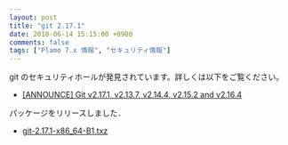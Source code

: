 ```yaml
---
layout: post
title: "git 2.17.1"
date: 2018-06-14 15:15:00 +0900
comments: false
tags: ["Plamo 7.x 情報", "セキュリティ情報"]
---
```

git のセキュリティホールが発見されています。詳しくは以下をご覧ください。

* [\[ANNOUNCE\] Git v2.17.1, v2.13.7, v2.14.4, v2.15.2 and v2.16.4](https://public-inbox.org/git/xmqqy3g2flb6.fsf@gitster-ct.c.googlers.com/)

パッケージをリリースしました．

* [git-2.17.1-x86_64-B1.txz](https://repository.plamolinux.org/pub/linux/Plamo/Plamo-7.x/x86_64/plamo/02_devel/git-2.17.1-x86_64-B1.txz)
